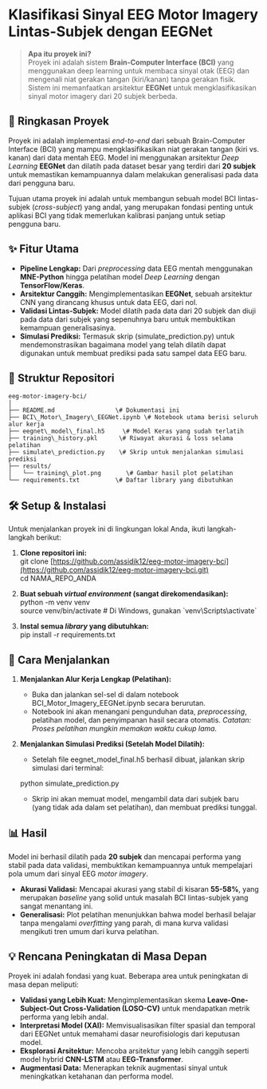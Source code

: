 # **Klasifikasi Sinyal EEG Motor Imagery Lintas-Subjek dengan EEGNet**

> **Apa itu proyek ini?**  
> Proyek ini adalah sistem **Brain-Computer Interface (BCI)** yang menggunakan deep learning untuk membaca sinyal otak (EEG) dan mengenali niat gerakan tangan (kiri/kanan) tanpa gerakan fisik. Sistem ini memanfaatkan arsitektur **EEGNet** untuk mengklasifikasikan sinyal motor imagery dari 20 subjek berbeda.

## **📖 Ringkasan Proyek**

Proyek ini adalah implementasi _end-to-end_ dari sebuah Brain-Computer Interface (BCI) yang mampu mengklasifikasikan niat gerakan tangan (kiri vs. kanan) dari data mentah EEG. Model ini menggunakan arsitektur _Deep Learning_ **EEGNet** dan dilatih pada dataset besar yang terdiri dari **20 subjek** untuk memastikan kemampuannya dalam melakukan generalisasi pada data dari pengguna baru.

Tujuan utama proyek ini adalah untuk membangun sebuah model BCI lintas-subjek (_cross-subject_) yang andal, yang merupakan fondasi penting untuk aplikasi BCI yang tidak memerlukan kalibrasi panjang untuk setiap pengguna baru.

## **✨ Fitur Utama**

- **Pipeline Lengkap:** Dari _preprocessing_ data EEG mentah menggunakan **MNE-Python** hingga pelatihan model _Deep Learning_ dengan **TensorFlow/Keras**.
- **Arsitektur Canggih:** Mengimplementasikan **EEGNet**, sebuah arsitektur CNN yang dirancang khusus untuk data EEG, dari nol.
- **Validasi Lintas-Subjek:** Model dilatih pada data dari 20 subjek dan diuji pada data dari subjek yang sepenuhnya baru untuk membuktikan kemampuan generalisasinya.
- **Simulasi Prediksi:** Termasuk skrip (simulate_prediction.py) untuk mendemonstrasikan bagaimana model yang telah dilatih dapat digunakan untuk membuat prediksi pada satu sampel data EEG baru.

## **📂 Struktur Repositori**

```
eeg-motor-imagery-bci/
│
├── README.md                 \# Dokumentasi ini
├── BCI\_Motor\_Imagery\_EEGNet.ipynb \# Notebook utama berisi seluruh alur kerja
├── eegnet\_model\_final.h5     \# Model Keras yang sudah terlatih
├── training\_history.pkl      \# Riwayat akurasi & loss selama pelatihan
├── simulate\_prediction.py    \# Skrip untuk menjalankan simulasi prediksi
├── results/
│   └── training\_plot.png       \# Gambar hasil plot pelatihan
└── requirements.txt          \# Daftar library yang dibutuhkan
```

## **🛠️ Setup & Instalasi**

Untuk menjalankan proyek ini di lingkungan lokal Anda, ikuti langkah-langkah berikut:

1. **Clone repositori ini:**  
   git clone [https://github.com/assidik12/eeg-motor-imagery-bci](https://github.com/assidik12/eeg-motor-imagery-bci.git)  
   cd NAMA_REPO_ANDA

2. **Buat sebuah _virtual environment_ (sangat direkomendasikan):**  
   python \-m venv venv  
   source venv/bin/activate \# Di Windows, gunakan \`venv\\Scripts\\activate\`

3. **Instal semua _library_ yang dibutuhkan:**  
   pip install \-r requirements.txt

## **🚀 Cara Menjalankan**

1. **Menjalankan Alur Kerja Lengkap (Pelatihan):**
   - Buka dan jalankan sel-sel di dalam notebook BCI_Motor_Imagery_EEGNet.ipynb secara berurutan.
   - Notebook ini akan menangani pengunduhan data, _preprocessing_, pelatihan model, dan penyimpanan hasil secara otomatis. _Catatan: Proses pelatihan mungkin memakan waktu cukup lama._
2. **Menjalankan Simulasi Prediksi (Setelah Model Dilatih):**

   - Setelah file eegnet_model_final.h5 berhasil dibuat, jalankan skrip simulasi dari terminal:

   python simulate_prediction.py

   - Skrip ini akan memuat model, mengambil data dari subjek baru (yang tidak ada dalam set pelatihan), dan membuat prediksi tunggal.

## **📊 Hasil**

Model ini berhasil dilatih pada **20 subjek** dan mencapai performa yang stabil pada data validasi, membuktikan kemampuannya untuk mempelajari pola umum dari sinyal EEG _motor imagery_.

- **Akurasi Validasi:** Mencapai akurasi yang stabil di kisaran **55-58%**, yang merupakan _baseline_ yang solid untuk masalah BCI lintas-subjek yang sangat menantang ini.
- **Generalisasi:** Plot pelatihan menunjukkan bahwa model berhasil belajar tanpa mengalami _overfitting_ yang parah, di mana kurva validasi mengikuti tren umum dari kurva pelatihan.

## **💡 Rencana Peningkatan di Masa Depan**

Proyek ini adalah fondasi yang kuat. Beberapa area untuk peningkatan di masa depan meliputi:

- **Validasi yang Lebih Kuat:** Mengimplementasikan skema **Leave-One-Subject-Out Cross-Validation (LOSO-CV)** untuk mendapatkan metrik performa yang lebih andal.
- **Interpretasi Model (XAI):** Memvisualisasikan filter spasial dan temporal dari EEGNet untuk memahami dasar neurofisiologis dari keputusan model.
- **Eksplorasi Arsitektur:** Mencoba arsitektur yang lebih canggih seperti model hybrid **CNN-LSTM** atau **EEG-Transformer**.
- **Augmentasi Data:** Menerapkan teknik augmentasi sinyal untuk meningkatkan ketahanan dan performa model.

